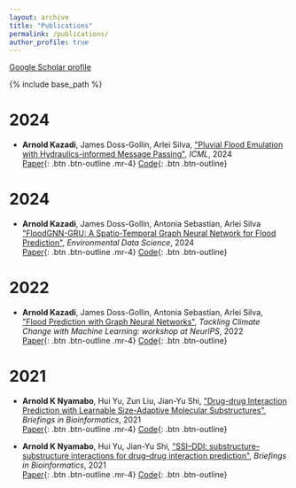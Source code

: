 ```yaml
---
layout: archive
title: "Publications"
permalink: /publications/
author_profile: true
---
```


<!-- {% if author.googlescholar %}
  You can also find my articles on <u><a href="{{author.googlescholar}}">my Google Scholar profile</a>.</u>
{% endif %} -->
[Google Scholar profile](https://scholar.google.com/citations?hl=en&user=8K_HYF8AAAAJ)

{% include base_path %}

2024
===
* **Arnold Kazadi**, James Doss-Gollin, Arlei Silva, ["Pluvial Flood Emulation with Hydraulics-informed Message Passing"](https://kanz76.github.io/files/ICML_24_Flood_Simulation.pdf), <i>ICML</i>, 2024  
[Paper](https://kanz76.github.io/files/ICML_24_Flood_Simulation.pdf){: .btn .btn-outline .mr-4}  [Code](https://github.com/kanz76/ComGNN){: .btn .btn-outline}

2024
===
* **Arnold Kazadi**, James Doss-Gollin, Antonia Sebastian, Arlei Silva ["FloodGNN-GRU: A Spatio-Temporal Graph Neural Network for Flood Prediction"](https://kanz76.github.io/files/EDS_FloodGNN_GRU__A_Spatio_Temporal_Graph_Neural_Network_for_Flood_Prediction.pdf), <i>Environmental Data Science</i>, 2024  
[Paper](https://kanz76.github.io/files/EDS_FloodGNN_GRU__A_Spatio_Temporal_Graph_Neural_Network_for_Flood_Prediction.pdf){: .btn .btn-outline .mr-4}  [Code](https://github.com/kanz76/FloodGNN-GRU){: .btn .btn-outline}

2022
===
* **Arnold Kazadi**, James Doss-Gollin, Antonia Sebastian, Arlei Silva, ["Flood Prediction with Graph Neural Networks"](https://www.climatechange.ai/papers/neurips2022/75), <i>Tackling Climate Change with Machine Learning: workshop at NeurIPS</i>, 2022  
[Paper](https://s3.us-east-1.amazonaws.com/climate-change-ai/papers/neurips2022/75/paper.pdf){: .btn .btn-outline .mr-4}  [Code](https://github.com/kanz76/FloodGNN){: .btn .btn-outline}

2021  
===
* **Arnold K Nyamabo**, Hui Yu, Zun Liu, Jian-Yu Shi, ["Drug-drug Interaction Prediction with Learnable Size-Adaptive Molecular Substructures"](https://doi.org/10.1093/bib/bbab441), <i>Briefings in Bioinformatics</i>, 2021  
[Paper](https://doi.org/10.1093/bib/bbab441){: .btn .btn-outline .mr-4} [Code](https://github.com/kanz76/GMPNN-CS){: .btn .btn-outline}

* **Arnold K Nyamabo**, Hui Yu, Jian-Yu Shi, ["SSI–DDI: substructure–substructure interactions for drug–drug interaction prediction"](https://doi.org/10.1093/bib/bbab133), <i>Briefings in Bioinformatics</i>, 2021  
[Paper](https://doi.org/10.1093/bib/bbab133){: .btn .btn-outline .mr-4} [Code](https://github.com/kanz76/SSI-DDI){: .btn .btn-outline}
